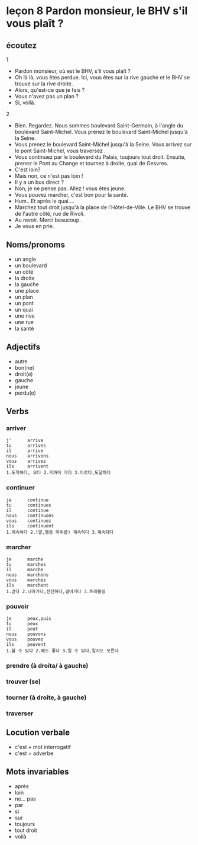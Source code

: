 
# leçon 8 Pardon monsieur, le BHV s'il vous plaît ?

## écoutez

1
- Pardon monsieur, où est le BHV, s'il vous plaît ?
- Oh là là, vous êtes perdue. Ici, vous êtes sur la rive gauche et le BHV se trouve sur la rive droite.
- Alors, qu'est-ce que je fais ?
- Vous n'avez pas un plan ?
- Si, voilà.

2
- Bien. Regardez. Nous sommes boulevard Saint-Germain, à l'angle du boulevard Saint-Michel. Vous prenez le boulevard Saint-Michel jusqu'à la Seine.
- Vous prenez le boulevard Saint-Michel jusqu'à la Seine. Vous arrivez sur le pont Saint-Michel, vous traversez .
- Vous continuez par le boulevard du Palais, toujours tout droit. Ensuite, prenez le Pont au Change et tournez à droite, quai de Gesvres.
- C'est loin?
- Mais non, ce n'est pas loin !
- Il y a un bus direct ?
- Non, je ne pense pas. Allez ! vous êtes jeune.
- Vous pouvez marcher, c'est bon pour la santé.
- Hum.. Et après le quai....
- Marchez tout droit jusqu'à la place de l'Hôtel-de-Ville. Le BHV se trouve de l'autre côté, rue de Rivoli.
- Au revoir. Merci beaucoup.
- Je vous en prie.

## Noms/pronoms
- un angle
- un boulevard
- un côté
- la droite
- la gauche
- une place
- un plan
- un pont
- un quai
- une rive
- une rue
- la santé

## Adjectifs
- autre
- bon(ne)
- droit(e)
- gauche
- jeune
- perdu(e)

## Verbs
### arriver
	j'		arrive
	tu 		arrives
	il 		arrive
	nous 	arrivons
	vous 	arrivez
	ils 	arrivent
	1.도착하다, 오다 2.가까이 가다 3.이르다,도달하다
	
### continuer
	je		continue
	tu		continues
	il		continue
	nous	continuons
	vous	continuez
	ils		continuent
	1.계속하다 2.(말,행동 따위를) 계속하다 3.계속되다
	
### marcher
	je		marche
	tu		marches
	il		marche
	nous	marchons
	vous	marchez
	ils		marchent
	1.걷다 2.나아가다,전진하다,걸어가다 3.트래블링
	
### pouvoir
	je		peux,puis
	tu 		peux
	il 		peut
	nous	pouvons
	vous	pouvez
	ils		peuvent
	1.할 수 있다 2.해도 좋다 3.일 수 있다,일지도 모른다
	
### prendre (à droita/ à gauche)

### trouver (se)
### tourner (à droite, à gauche)
### traverser

## Locution verbale
- c'est + mot interrogatif
- c'est + adverbe

## Mots invariables
- après
- loin
- ne... pas
- par
- si
- sur
- toujours
- tout droit
- voilà
<!--stackedit_data:
eyJoaXN0b3J5IjpbODI4MDk4MjI5LDgzMzk5NTA4MywxNjMzNz
A3NzU0XX0=
-->